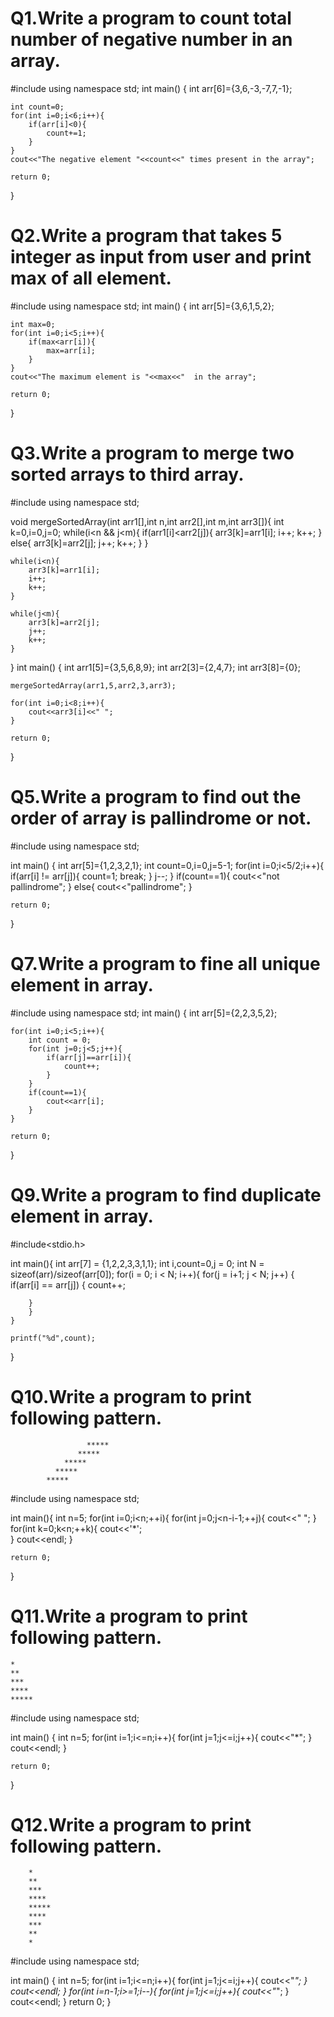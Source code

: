 
# Q1.Write a program to count total number of negative number in an array.

#include <iostream>
using namespace std;
int main()
{
    int arr[6]={3,6,-3,-7,7,-1};
    
    int count=0;
    for(int i=0;i<6;i++){
        if(arr[i]<0){
            count+=1;
        }
    }
    cout<<"The negative element "<<count<<" times present in the array";

    return 0;
}

# Q2.Write a program that takes 5 integer as input from user and print max of all element.

#include <iostream>
using namespace std;
int main()
{
    int arr[5]={3,6,1,5,2};
    
    int max=0;
    for(int i=0;i<5;i++){
        if(max<arr[i]){
            max=arr[i];
        }
    }
    cout<<"The maximum element is "<<max<<"  in the array";

    return 0;
}
# Q3.Write a program to merge two sorted arrays to third array.

#include <iostream>
using namespace std;

void mergeSortedArray(int arr1[],int n,int arr2[],int m,int arr3[]){
    int k=0,i=0,j=0;
    while(i<n && j<m){
        if(arr1[i]<arr2[j]){
            arr3[k]=arr1[i];
            i++;
            k++;
        }
        else{
            arr3[k]=arr2[j];
            j++;
            k++;
        }
    }
    
    while(i<n){
        arr3[k]=arr1[i];
        i++;
        k++;
    }
    
    while(j<m){
        arr3[k]=arr2[j];
        j++;
        k++;
    }
}
int main()
{
    int arr1[5]={3,5,6,8,9};
    int arr2[3]={2,4,7};
    int arr3[8]={0};
    
    mergeSortedArray(arr1,5,arr2,3,arr3);
    
    for(int i=0;i<8;i++){
        cout<<arr3[i]<<" ";
    }

    return 0;
}

# Q5.Write a program to find out the order of array is pallindrome or not.

#include <iostream>
using namespace std;

int main()
{
    int arr[5]={1,2,3,2,1};
    int count=0,i=0,j=5-1;
    for(int i=0;i<5/2;i++){
        if(arr[i] != arr[j]){
            count=1;
            break;
        }
        j--;
    }
    if(count==1){
        cout<<"not pallindrome";
    }
    else{
        cout<<"pallindrome";
    }

    return 0;
}

# Q7.Write a program to fine all unique element in array.

#include <iostream>
using namespace std;
int main()
{
    int arr[5]={2,2,3,5,2};
    
    for(int i=0;i<5;i++){
        int count = 0;
        for(int j=0;j<5;j++){
            if(arr[j]==arr[i]){
                count++;
            }
        }
        if(count==1){
            cout<<arr[i];
        }
    }

    return 0;
}

# Q9.Write a program to find duplicate element in array.

#include<stdio.h>

int main(){
    int arr[7] = {1,2,2,3,3,1,1};
    int i,count=0,j = 0;
    int N = sizeof(arr)/sizeof(arr[0]);
    for(i = 0; i < N; i++){
        for(j = i+1; j < N; j++)
        {
        if(arr[i] == arr[j])
        {
            count++;
            
        }
        }
    }
    
    printf("%d",count);
}


# Q10.Write a program to print following pattern.
                     *****
                   *****
                *****
              *****
            *****
#include<iostream>
using namespace std;

int main(){
	int n=5;
	for(int i=0;i<n;++i){
		for(int j=0;j<n-i-1;++j){
			cout<<" ";
		}
		for(int k=0;k<n;++k){
		cout<<'*';	
		}
	cout<<endl;
	}
	
	
	return 0;
}

# Q11.Write a program to print following pattern.
	*
	**
	***
	****
	*****

#include <iostream>
using namespace std;

int main()
{
   int n=5;
   for(int i=1;i<=n;i++){
       for(int j=1;j<=i;j++){
           cout<<"*";
       }
       cout<<endl;
   }

    return 0;
}

# Q12.Write a program to print following pattern.
		*
		**
		***
		****
		*****
		****
		***
		**
		*
#include <iostream>
using namespace std;

int main()
{
   int n=5;
   for(int i=1;i<=n;i++){
       for(int j=1;j<=i;j++){
           cout<<"*";
       }
       cout<<endl;
   }
    for(int i=n-1;i>=1;i--){
       for(int j=1;j<=i;j++){
           cout<<"*";
       }
       cout<<endl;
   }
    return 0;
}
